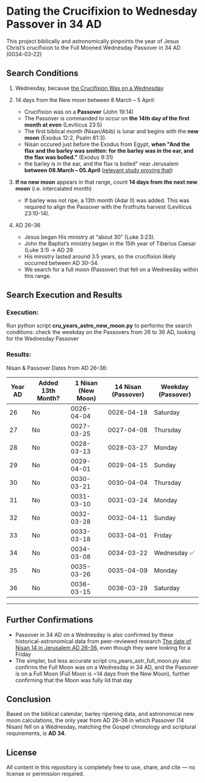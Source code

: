 Dating the Crucifixion to Wednesday Passover in 34 AD
==================================================================

This project biblically and astronomically pinpoints the year of Jesus Christ’s crucifixion to the Full Mooned Wednesday Passover in 34 AD (0034-03-22)

Search Conditions
-----------------------

1. Wednesday, because [the Crucifixion Was on a Wednesday](https://github.com/TraxData313/crucifixion-date-determination/blob/main/why_crucifiction_was_on_wednesday.md)

2. 14 days from the New moon between 8 March – 5 April:
    - Crucifixion was on a **Passover** (John 19:14)
    - The Passover is commanded to occur on **the 14th day of the first month at even** (Leviticus 23:5)
    - The first biblical month (Nisan/Abib) is lunar and begins with the **new moon** (Exodus 12:2, Psalm 81:3).
    - Nisan occured just before the Exodus from Egypt, **when "And the flax and the barley was smitten: for the barley was in the ear, and the flax was bolled."** (Exodus 9:31)
    - the barley is in the ear, and the flax is bolled" near Jerusalem **between 08.March – 05.April** ([relevant study proving that](https://jbqnew.jewishbible.org/jbq-past-issues/2017/453/modern-searches-aviv-barley-context-hebrew-calendar/?utm_source=chatgpt.com))

3. **If no new moon** appears in that range, count **14 days from the next new moon** (i.e. intercalated month)
    - If barley was not ripe, a 13th month (Adar II) was added. This was required to align the Passover with the firstfruits harvest (Leviticus 23:10-14).

4. AD 26–36
   - Jesus began His ministry at “about 30” (Luke 3:23).
   - John the Baptist’s ministry began in the 15th year of Tiberius Caesar (Luke 3:1) → AD 29.
   - His ministry lasted around 3.5 years, so the crucifixion likely occurred between AD 30–34.
   - We search for a full moon (Passover) that fell on a Wednesday within this range.


Search Execution and Results
----------------
### Execution:
Run python script **cru_years_astro_new_moon.py** to performs the search conditions: check the weekday on the Passovers from 26 to 36 AD, looking for the Wednesday Passover

### Results: 
Nisan & Passover Dates from AD 26–36:

| Year AD | Added 13th Month? | 1 Nisan (New Moon)     | 14 Nisan (Passover)     | Weekday (Passover) |
|---------|--------------------|------------------------|--------------------------|---------------------|
| 26      | No                 | 0026-04-04    | 0026-04-18      | Saturday            |
| 27      | No                 | 0027-03-25    | 0027-04-08      | Thursday            |
| 28      | No                 | 0028-03-13    | 0028-03-27      | Monday              |
| 29      | No                 | 0029-04-01    | 0029-04-15      | Sunday              |
| 30      | No                 | 0030-03-21    | 0030-04-04      | Thursday            |
| 31      | No                 | 0031-03-10    | 0031-03-24      | Monday              |
| 32      | No                 | 0032-03-28    | 0032-04-11      | Sunday              |
| 33      | No                 | 0033-03-18    | 0033-04-01      | Friday              |
| 34      | No                 | 0034-03-08    | 0034-03-22      | Wednesday ✅        |
| 35      | No                 | 0035-03-26    | 0035-04-09      | Monday              |
| 36      | No                 | 0036-03-15    | 0036-03-29      | Saturday            |

---



Further Confirmations
------------------------
- Passover in 34 AD on a Wednesday is also confirmed by these historical-astronomical data from peer-reviewed research [The date of Nisan 14 in Jerusalem AD 26–36](https://www.researchgate.net/figure/The-date-of-Nisan-14-in-Jerusalem-AD-26-36_tbl1_265114769), even though they were looking for a Friday
- The simpler, but less accurate script cru_years_astr_full_moon.py also confirms the Full Moon was on a Wednesday in 34 AD, and the Passover is on a Full Moon (Full Moon is ~14 days from the New Moon), further confirming that the Moon was fully lid that day


Conclusion
-------------
Based on the biblical calendar, barley ripening data, and astronomical new moon calculations, the only year from AD 26–36 in which Passover (14 Nisan) fell on a Wednesday, matching the Gospel chronology and scriptural requirements, is **AD 34**.


License
-------------
All content in this repository is completely free to use, share, and cite — no license or permission required.
